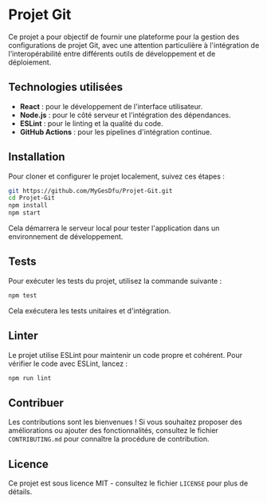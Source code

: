# Projet Git

Ce projet a pour objectif de fournir une plateforme pour la gestion des configurations de projet Git, avec une attention particulière à l'intégration de l'interopérabilité entre différents outils de développement et de déploiement.

## Technologies utilisées

- **React** : pour le développement de l'interface utilisateur.
- **Node.js** : pour le côté serveur et l'intégration des dépendances.
- **ESLint** : pour le linting et la qualité du code.
- **GitHub Actions** : pour les pipelines d'intégration continue.

## Installation

Pour cloner et configurer le projet localement, suivez ces étapes :

```bash
git https://github.com/MyGesDfu/Projet-Git.git
cd Projet-Git
npm install
npm start
```

Cela démarrera le serveur local pour tester l'application dans un environnement de développement.

## Tests

Pour exécuter les tests du projet, utilisez la commande suivante :

```bash
npm test
```

Cela exécutera les tests unitaires et d'intégration.

## Linter

Le projet utilise ESLint pour maintenir un code propre et cohérent. Pour vérifier le code avec ESLint, lancez :

```bash
npm run lint
```

## Contribuer

Les contributions sont les bienvenues ! Si vous souhaitez proposer des améliorations ou ajouter des fonctionnalités, consultez le fichier `CONTRIBUTING.md` pour connaître la procédure de contribution.

## Licence

Ce projet est sous licence MIT - consultez le fichier `LICENSE` pour plus de détails.